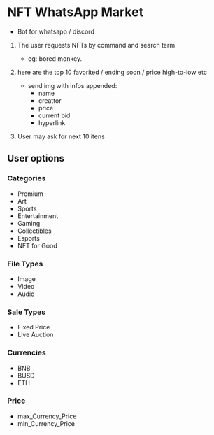 # NFT WhatsApp Market

- Bot for whatsapp / discord

1. The user requests NFTs by command and search term
   - eg: bored monkey.

2. here are the top 10 favorited / ending soon / price high-to-low etc
   - send img with infos appended:
     - name
     - creattor
     - price
     - current bid
     - hyperlink

3. User may ask for next 10 itens

## User options

### Categories

- Premium
- Art
- Sports
- Entertainment
- Gaming
- Collectibles
- Esports
- NFT for Good

### File Types

- Image
- Video
- Audio

### Sale Types

- Fixed Price
- Live Auction

### Currencies

- BNB
- BUSD
- ETH

### Price

- max_Currency_Price
- min_Currency_Price
